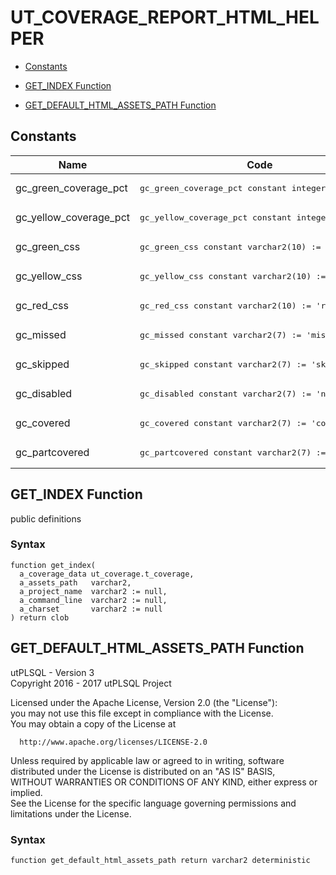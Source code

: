 # UT_COVERAGE_REPORT_HTML_HELPER



- [Constants](#constants)



- [GET_INDEX Function](#get_index)
- [GET_DEFAULT_HTML_ASSETS_PATH Function](#get_default_html_assets_path)





## Constants<a name="constants"></a>

Name | Code | Description
--- | --- | ---
gc_green_coverage_pct | <pre>gc_green_coverage_pct  constant integer := 90;</pre> | 
gc_yellow_coverage_pct | <pre>gc_yellow_coverage_pct constant integer := 80;</pre> | 
gc_green_css | <pre>gc_green_css  constant varchar2(10) := 'green';</pre> | 
gc_yellow_css | <pre>gc_yellow_css constant varchar2(10) := 'yellow';</pre> | 
gc_red_css | <pre>gc_red_css    constant varchar2(10) := 'red';</pre> | 
gc_missed | <pre>gc_missed      constant varchar2(7) := 'missed';</pre> | 
gc_skipped | <pre>gc_skipped     constant varchar2(7) := 'skipped';</pre> | 
gc_disabled | <pre>gc_disabled    constant varchar2(7) := 'never';</pre> | 
gc_covered | <pre>gc_covered     constant varchar2(7) := 'covered';</pre> | 
gc_partcovered | <pre>gc_partcovered constant varchar2(7) := 'partcov';</pre> | 






 
## GET_INDEX Function<a name="get_index"></a>


<p>
<p>public definitions</p>
</p>

### Syntax
```plsql
function get_index(
  a_coverage_data ut_coverage.t_coverage,
  a_assets_path   varchar2,
  a_project_name  varchar2 := null,
  a_command_line  varchar2 := null,
  a_charset       varchar2 := null
) return clob
```

 





 
## GET_DEFAULT_HTML_ASSETS_PATH Function<a name="get_default_html_assets_path"></a>


<p>
<p>utPLSQL - Version 3<br />  Copyright 2016 - 2017 utPLSQL Project</p><p>  Licensed under the Apache License, Version 2.0 (the &quot;License&quot;):<br />  you may not use this file except in compliance with the License.<br />  You may obtain a copy of the License at</p><pre><code>  http://www.apache.org/licenses/LICENSE-2.0</code></pre><p>  Unless required by applicable law or agreed to in writing, software<br />  distributed under the License is distributed on an &quot;AS IS&quot; BASIS,<br />  WITHOUT WARRANTIES OR CONDITIONS OF ANY KIND, either express or implied.<br />  See the License for the specific language governing permissions and<br />  limitations under the License.</p>
</p>

### Syntax
```plsql
function get_default_html_assets_path return varchar2 deterministic
```

 





 
